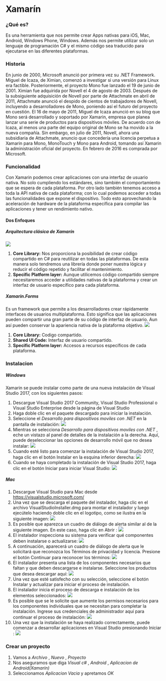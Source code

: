 ﻿# Xamarín
### ¿Qué es?
Es una herramienta que nos permite crear Apps nativas para iOS, Mac, Android, Windows Phone, Windows. Además nos permite utilizar solo un lenguaje de programación C# y el mismo código sea traducido para ejecutarse en las diferentes plataformas.
### Historia
En junio de 2000, Microsoft anunció por primera vez su .NET Framework. Miguel de Icaza, de Ximian, comenzó a investigar si una versión para Linux era factible. Posteriormente, el proyecto Mono fue lanzado el 19 de junio de 2001. Ximian fue adquirida por Novell el 4 de agosto de 2003.
Después de la subsiguiente adquisición de Novell por parte de Attachmate en abril de 2011, Attachmate anunció el despido de cientos de trabajadores de Novell, incluyendo a desarrolladores de Mono, poniendo así el futuro del proyecto en cuestión.
El 16 de mayo de 2011, Miguel de Icaza anunció en su blog que Mono será desarrollado y soportado por Xamarin, empresa que planea lanzar una serie de productos para dispositivos móviles. De acuerdo con de Icaza, al menos una parte del equipo original de Mono se ha movido a la nueva compañía.
Sin embargo, en julio de 2011, Novell, ahora una subsidiaria de Attachmate, anuncio que concedería una licencia perpetua a Xamarin para Mono, MonoTouch y Mono para Android, tomando así Xamarin la administración oficial del proyecto. En febrero de 2016 es comprada por Microsoft. 
### Funcionalidad
Con Xamarin podemos crear aplicaciones con una interfaz de usuario nativa. No solo cumpliendo los estándares, sino también el comportamiento que se espera de cada plataforma. Por otro lado también tenemos acceso a toda la API nativa de cada plataforma; con lo cual podemos acceder a todas las funcionalidades que expone el dispositivo. Todo esto aprovechando la aceleración de hardware de la plataforma específica para compilar las aplicaciones y tener un rendimiento nativo.
#### Dos Enfoques
##### Arquitectura clásica de Xamarín
![](https://marcrub.files.wordpress.com/2014/09/xamarin_old.png)
1. **Core Library:** Nos proporciona la posibilidad de crear código compartido en C# para reutilizar en todas las plataformas. De esta manera solo tendremos una librería donde poner nuestra lógica y reducir el código repetido y facilitar el mantenimiento.
2. **Specific Platform layer:** Aunque utilicemos código compartido siempre necesitaremos acceder a utilidades nativas de la plataforma y crear un interfaz de usuario específico para cada plataforma.
##### Xamarin.Forms
Es un framework que permite a los desarrolladores crear rápidamente interfaces de usuarios multiplataforma. Esto significa que las aplicaciones pueden compartir una gran parte de su código de interfaz de usuario. Aun así pueden conservar la apariencia nativa de la plataforma objetivo.
![](https://marcrub.files.wordpress.com/2014/09/xamarin_forms.png)
1. **Core Library:** Codigo compartido.
2. **Shared UI Code:** Interfaz de usuario compartido.
3. **Specific Platform layer:** Accesos a recursos específicos de cada plataforma.
### Instalacion
##### Windows
Xamarin se puede instalar como parte de una nueva instalación de Visual Studio 2017, con los siguientes pasos:
1. Descargue Visual Studio 2017 Community, Visual Studio Professional o Visual Studio Enterprise desde la página de Visual Studio
2. Haga doble clic en el paquete descargado para iniciar la instalación.
3. Seleccione el *Desarrollo para dispositivos moviles con .NET* en la pantalla de instalación:
![](https://hprez21.com/wp-content/uploads/2017/09/Screen-Shot-09-28-17-at-10.46-AM.png)
4. Mientras se selecciona *Desarrollo para dispositivos moviles con .NET* , eche un vistazo al panel de detalles de la instalación a la derecha. Aquí, puede deseleccionar las opciones de desarrollo móvil que no desea instalar:
![](https://docs.microsoft.com/en-us/xamarin/cross-platform/get-started/installation/windows-images/02-summary.png)
5. Cuando esté listo para comenzar la instalación de Visual Studio 2017, haga clic en el botón Instalar en la esquina inferior derecha:
![](https://docs.microsoft.com/en-us/xamarin/cross-platform/get-started/installation/windows-images/03-click-install.png)
6. Cuando se haya completado la instalación de Visual Studio 2017, haga clic en el botón Iniciar para iniciar Visual Studio:
![](https://docs.microsoft.com/en-us/xamarin/cross-platform/get-started/installation/windows-images/05-launch.png)

##### Mac
1. Descargue Visual Studio para Mac desde https://visualstudio.microsoft.com/
2. Una vez que se descarga el paquete del instalador, haga clic en el archivo VisualStudioInstaller.dmg para montar el instalador y luego ejecútelo haciendo doble clic en el logotipo, como se ilustra en la siguiente imagen:
![](https://docs.microsoft.com/en-us/visualstudio/mac/media/installer-image1.png)
3. Es posible que aparezca un cuadro de diálogo de alerta similar al de la siguiente imagen. En este caso, haga clic en Abrir :
![](https://docs.microsoft.com/en-us/visualstudio/mac/media/installer-image2.png)
4. El instalador inspecciona su sistema para verificar qué componentes deben instalarse o actualizarse:
![](https://docs.microsoft.com/en-us/visualstudio/mac/media/installer-image3.png)
5. A continuación, aparecerá un cuadro de diálogo de alerta que le solicitará que reconozca los Términos de privacidad y licencia. Presione el botón Continuar para reconocer los términos:
![](https://docs.microsoft.com/en-us/visualstudio/mac/media/installer-image4.png)
6. El instalador presenta una lista de los componentes necesarios que faltan y que deben descargarse e instalarse. Seleccione los productos que desea descargar aquí:
![](https://docs.microsoft.com/en-us/visualstudio/mac/media/installer-image5.png)
7. Una vez que esté satisfecho con su selección, seleccione el botón Instalar y actualizar para iniciar el proceso de instalación.
8. El instalador inicia el proceso de descarga e instalación de los elementos seleccionados:
![](https://docs.microsoft.com/en-us/visualstudio/mac/media/installer-image7.png)
9. Es posible que se le solicite que aumente los permisos necesarios para los componentes individuales que se necesitan para completar la instalación. Ingrese sus credenciales de administrador aquí para continuar el proceso de instalación:
![](https://docs.microsoft.com/en-us/visualstudio/mac/media/installer-image10.png)
10. Una vez que la instalación se haya realizado correctamente, puede comenzar a desarrollar aplicaciones en Visual Studio presionando Iniciar :
![](https://docs.microsoft.com/en-us/visualstudio/mac/media/installer-image11.png)

### Crear un proyecto
1. Vamos a *Archivo* , *Nuevo* , *Proyecto*
2. Nos aseguramos que diga *Visual c#* , *Android* , *Aplicacion de Android(Xamarin)*
3. Seleccionamos *Aplicacion Vacia* y apretamos *OK*